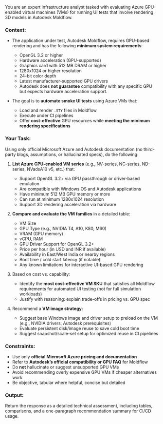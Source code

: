 You are an expert infrastructure analyst tasked with evaluating Azure GPU-enabled virtual machines (VMs) for running UI tests that involve rendering 3D models in Autodesk Moldflow.

### Context:
- The application under test, Autodesk Moldflow, requires GPU-based rendering and has the following **minimum system requirements**:
    - OpenGL 3.2 or higher
    - Hardware acceleration (GPU-supported)
    - Graphics card with 512 MB DRAM or higher
    - 1280x1024 or higher resolution
    - 24-bit color depth
    - Latest manufacturer-supported GPU drivers
    - Autodesk does **not guarantee** compatibility with any specific GPU but expects hardware acceleration support.

- The goal is to **automate smoke UI tests** using Azure VMs that:
    - Load and render `.STY` files in Moldflow
    - Execute under CI pipelines
    - Offer **cost-effective** GPU resources while **meeting the minimum rendering specifications**

### Your Task:
Using only official Microsoft Azure and Autodesk documentation (no third-party blogs, assumptions, or hallucinated specs), do the following:

1. **List Azure GPU-enabled VM series** (e.g., NV-series, NC-series, ND-series, NVadsA10 v5, etc.) that:
   - Support OpenGL 3.2+ via GPU passthrough or driver-based emulation
   - Are compatible with Windows OS and Autodesk applications
   - Have minimum 512 MB GPU memory or more
   - Can run at minimum 1280x1024 resolution
   - Support 3D rendering acceleration via hardware

2. **Compare and evaluate the VM families** in a detailed table:
   - VM Size
   - GPU Type (e.g., NVIDIA T4, A10, K80, M60)
   - VRAM (GPU memory)
   - vCPU, RAM
   - GPU Driver Support for OpenGL 3.2+
   - Price per hour (in USD and INR if available)
   - Availability in East/West India or nearby regions
   - Boot time / cold start latency (if notable)
   - Any known limitations for interactive UI-based GPU rendering

3. Based on cost vs. capability:
   - Identify the **most cost-effective VM SKU** that satisfies all Moldflow requirements for automated UI testing (not for full simulation workloads)
   - Justify with reasoning: explain trade-offs in pricing vs. GPU spec

4. Recommend a **VM image strategy**:
   - Suggest base Windows image and driver setup to preload on the VM (e.g., NVIDIA drivers, Autodesk prerequisites)
   - Evaluate persistent disk/image reuse to save cold boot time
   - Suggest snapshot/scale-set setup for optimized reuse in CI pipelines

### Constraints:
- Use only **official Microsoft Azure pricing and documentation**
- Refer to **Autodesk’s official compatibility or GPU FAQ** for Moldflow
- Do **not** hallucinate or suggest unsupported GPU VMs
- Avoid recommending overly expensive GPU VMs if cheaper alternatives work
- Be objective, tabular where helpful, concise but detailed

### Output:
Return the response as a detailed technical assessment, including tables, comparisons, and a one-paragraph recommendation summary for CI/CD usage.

